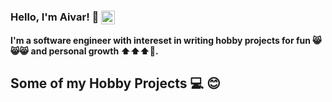 ### Hello, I'm Aivar! 👋 [<img align="center" alt="aivaraleksiev | LinkedIn" width="22px" src="https://cdn.jsdelivr.net/npm/simple-icons@v3/icons/linkedin.svg" />][linkedin]

**I'm a software engineer with intereset in writing hobby projects for fun :smile_cat::smile_cat::smile_cat: and personal growth  :arrow_up::arrow_up::arrow_up:🚀.**


## Some of my Hobby Projects ‍:computer: :blush:








[linkedin]: https://bg.linkedin.com/in/aivar-aleksiev-088463214
